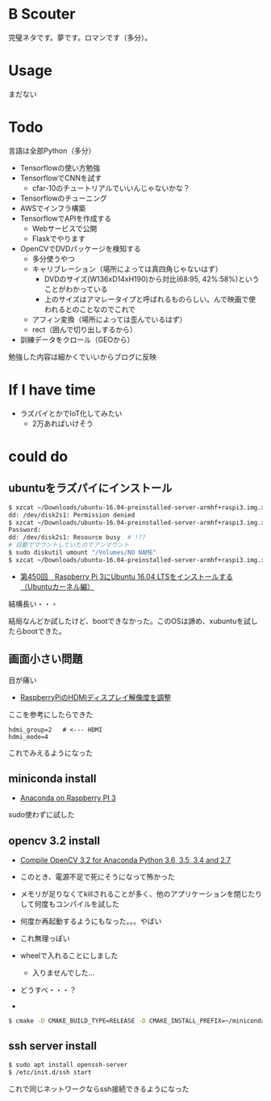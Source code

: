 # B Scouter

完璧ネタです。夢です。ロマンです（多分）。



# Usage

まだない



# Todo

言語は全部Python（多分）

* Tensorflowの使い方勉強
* TensorflowでCNNを試す
    * cfar-10のチュートリアルでいいんじゃないかな？
* Tensorflowのチューニング
* AWSでインフラ構築
* TensorflowでAPIを作成する
    * Webサービスで公開
    * Flaskでやります
* OpenCVでDVDパッケージを検知する
    * 多分使うやつ
    * キャリブレーション（場所によっては真四角じゃないはず）
        * DVDのサイズ(W136xD14xH190)から対比(68:95, 42%:58%)ということがわかっている
        * 上のサイズはアマレータイプと呼ばれるものらしい。んで映画で使われるとのことなのでこれで
    * アフィン変換（場所によっては歪んでいるはず）
    * rect（囲んで切り出しするから）
* 訓練データをクロール（GEOから）

勉強した内容は細かくでいいからブログに反映



# If I have time

* ラズパイとかでIoT化してみたい 
    * 2万あればいけそう


# could do

## ubuntuをラズパイにインストール

```sh
$ xzcat ~/Downloads/ubuntu-16.04-preinstalled-server-armhf+raspi3.img.xz | dd of=/dev/disk2s1
dd: /dev/disk2s1: Permission denied
$ xzcat ~/Downloads/ubuntu-16.04-preinstalled-server-armhf+raspi3.img.xz | sudo dd of=/dev/disk2s1
Password:
dd: /dev/disk2s1: Resource busy  # !??
# 自動でマウントしていたのでアンマウント
$ sudo diskutil umount "/Volumes/NO NAME"
$ xzcat ~/Downloads/ubuntu-16.04-preinstalled-server-armhf+raspi3.img.xz | sudo dd of=/dev/disk2s1
```

* [第450回　Raspberry Pi 3にUbuntu 16.04 LTSをインストールする（Ubuntuカーネル編）](http://gihyo.jp/admin/serial/01/ubuntu-recipe/0450)


結構長い・・・


結局なんどか試したけど、bootできなかった。このOSは諦め、xubuntuを試したらbootできた。

## 画面小さい問題


目が痛い

* [RaspberryPiのHDMIディスプレイ解像度を調整](http://kamuycikap.hatenablog.com/entry/2015/02/19/012349)


ここを参考にしたらできた

```text
hdmi_group=2   # <--- HDMI
hdmi_mode=4
```

これでみえるようになった

## miniconda install

* [Anaconda on Raspberry PI 3](http://qiita.com/jpena930/items/eac02cb4e635bfba83d8)

sudo使わずに試した

## opencv 3.2 install

* [Compile OpenCV 3.2 for Anaconda Python 3.6, 3.5, 3.4 and 2.7](https://www.scivision.co/anaconda-python-opencv3/)

* このとき、電源不足で死にそうになって怖かった
* メモリが足りなくてkillされることが多く、他のアプリケーションを閉じたりして何度もコンパイルを試した
* 何度か再起動するようにもなった。。。やばい
* これ無理っぽい
* wheelで入れることにしました
  * 入りませんでした...
* どうすべ・・・？

* []()

```sh
$ cmake -D CMAKE_BUILD_TYPE=RELEASE -D CMAKE_INSTALL_PREFIX=~/miniconda3/ -D INSTALL_PYTHON_EXAMPLES=ON -D BUILD_NEW_PYTHON_SUPPORT=ON -D OPENCV_EXTRA_MODULES_PATH=../../opencv_contrib/modules -D BUILD_EXAMPLES=ON -D PYTHON_EXECUTABLE=$(which python3) -D BUILD_opencv_python3=ON -D BUILD_opencv_python2=OFF -D BUILD_opencv_java=OFF -D BUILD_opencv_test_java=OFF ..
```



## ssh server install

```sh
$ sudo apt install openssh-server
$ /etc/init.d/ssh start
```

これで同じネットワークならssh接続できるようになった




